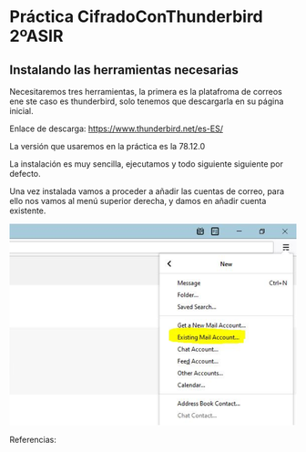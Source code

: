 # Práctica CifradoConThunderbird 2ºASIR


## Instalando las herramientas necesarias

Necesitaremos tres herramientas, la primera es la platafroma de correos ene ste caso es thunderbird, solo tenemos que descargarla en su página inicial.


Enlace de descarga: https://www.thunderbird.net/es-ES/


La versión que usaremos en la práctica es la 78.12.0


La instalación es muy sencilla, ejecutamos y todo siguiente siguiente por defecto.


Una vez instalada vamos a proceder a añadir las cuentas de correo, para ello nos vamos al menú superior derecha, y damos en añadir cuenta existente.


![captura1](https://github.com/antonioherediia/CifradoConThunderbird/blob/main/Captura1.JPG)





Referencias:
